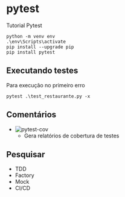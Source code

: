 # pytest
 Tutorial Pytest

```shell
python -m venv env
.\env\Scripts\activate
pip install --upgrade pip
pip install pytest
```

## Executando testes

Para execução no primeiro erro

```shell
pytest .\test_restaurante.py -x
```

## Comentários

- ![pytest-cov](https://pypi.org/project/pytest-cov/)
    - Gera relatórios de cobertura de testes

## Pesquisar

- TDD
- Factory
- Mock
- CI/CD